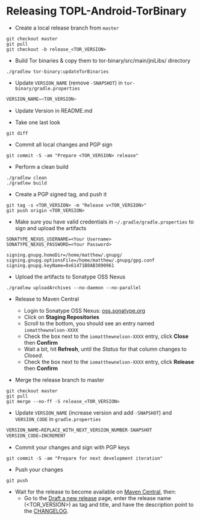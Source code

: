 <!-- Thanks Square for providing great documentation that I only had to tweak -->
<!-- https://raw.githubusercontent.com/square/leakcanary/master/docs/releasing.md -->

# Releasing TOPL-Android-TorBinary

- Create a local release branch from `master`
```
git checkout master
git pull
git checkout -b release_<TOR_VERSION>
```

- Build Tor binaries & copy them to tor-binary/src/main/jniLibs/ directory
```
./gradlew tor-binary:updateTorBinaries
```

- Update `VERSION_NAME` (remove `-SNAPSHOT`) in `tor-binary/gradle.properties`
```gradle
VERSION_NAME=<TOR_VERSION>
```

- Update Version in README.md

- Take one last look
```
git diff
```

- Commit all local changes and PGP sign
```
git commit -S -am "Prepare <TOR_VERSION> release"
```

- Perform a clean build
```
./gradlew clean
./gradlew build
```

- Create a PGP signed tag, and push it
```
git tag -s <TOR_VERSION> -m "Release v<TOR_VERSION>"
git push origin <TOR_VERSION>
```

- Make sure you have valid credentials in `~/.gradle/gradle.properties` to sign and upload the artifacts
```
SONATYPE_NEXUS_USERNAME=<Your Username>
SONATYPE_NEXUS_PASSWORD=<Your Password>

signing.gnupg.homeDir=/home/matthew/.gnupg/
signing.gnupg.optionsFile=/home/matthew/.gnupg/gpg.conf
signing.gnupg.keyName=0x61471B8AB3890961
```

- Upload the artifacts to Sonatype OSS Nexus
```
./gradlew uploadArchives --no-daemon --no-parallel
```

- Release to Maven Central
    - Login to Sonatype OSS Nexus: <a href="https://oss.sonatype.org/#stagingRepositories" target="_blank">oss.sonatype.org</a>
    - Click on **Staging Repositories**
    - Scroll to the bottom, you should see an entry named `iomatthewnelson-XXXX`
    - Check the box next to the `iomatthewnelson-XXXX` entry, click **Close** then **Confirm**
    - Wait a bit, hit **Refresh**, until the *Status* for that column changes to *Closed*.
    - Check the box next to the `iomatthewnelson-XXXX` entry, click **Release** then **Confirm**

- Merge the release branch to master
```
git checkout master
git pull
git merge --no-ff -S release_<TOR_VERSION>
```

- Update `VERSION_NAME` (increase version and add `-SNAPSHOT`)  and `VERSION_CODE` in `gradle.properties`
```gradle
VERSION_NAME=REPLACE_WITH_NEXT_VERSION_NUMBER-SNAPSHOT
VERSION_CODE=INCREMENT
```

- Commit your changes and sign with PGP keys
```
git commit -S -am "Prepare for next development iteration"
```

- Push your changes
```
git push
```

- Wait for the release to become available on <a href="https://repo1.maven.org/maven2/io/matthewnelson/topl-android/tor-binary" target="_blank">Maven Central</a>, then:
    - Go to the <a href="https://github.com/05nelsonm/TOPL-Android-TorBinary/releases/new" target="_blank">Draft a new release</a> page,
      enter the release name (<TOR_VERSION>) as tag and title, and have the description
      point to the [CHANGELOG](https://github.com/05nelsonm/TOPL-Android-TorBinary/blob/master/CHANGELOG.md).